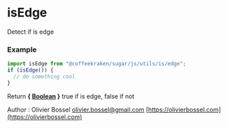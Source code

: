 # isEdge

Detect if is edge

### Example

```js
import isEdge from "@coffeekraken/sugar/js/utils/is/edge";
if (isEdge()) {
  // do something cool
}
```

Return **{ [Boolean](https://developer.mozilla.org/fr/docs/Web/JavaScript/Reference/Objets_globaux/Boolean) }** true if is edge, false if not

Author : Olivier Bossel [olivier.bossel@gmail.com](mailto:olivier.bossel@gmail.com) [https://olivierbossel.com](https://olivierbossel.com)
